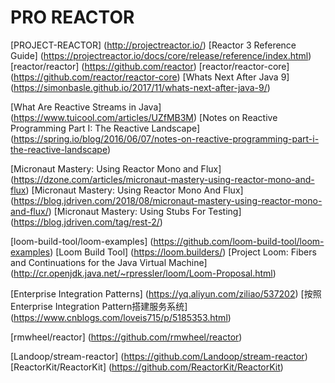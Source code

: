 #     PRO REACTOR

[PROJECT-REACTOR] (http://projectreactor.io/)
[Reactor 3 Reference Guide] (https://projectreactor.io/docs/core/release/reference/index.html)
[reactor/reactor] (https://github.com/reactor)
[reactor/reactor-core] (https://github.com/reactor/reactor-core)
[Whats Next After Java 9] (https://simonbasle.github.io/2017/11/whats-next-after-java-9/)


[What Are Reactive Streams in Java] (https://www.tuicool.com/articles/UZfMB3M)
[Notes on Reactive Programming Part I: The Reactive Landscape] (https://spring.io/blog/2016/06/07/notes-on-reactive-programming-part-i-the-reactive-landscape)



































































[Micronaut Mastery: Using Reactor Mono and Flux] (https://dzone.com/articles/micronaut-mastery-using-reactor-mono-and-flux)
[Micronaut Mastery: Using Reactor Mono And Flux] (https://blog.jdriven.com/2018/08/micronaut-mastery-using-reactor-mono-and-flux/)
[Micronaut Mastery: Using Stubs For Testing] (https://blog.jdriven.com/tag/rest-2/)




[loom-build-tool/loom-examples] (https://github.com/loom-build-tool/loom-examples)
[Loom Build Tool] (https://loom.builders/)
[Project Loom: Fibers and Continuations for the Java Virtual Machine] (http://cr.openjdk.java.net/~rpressler/loom/Loom-Proposal.html)





[Enterprise Integration Patterns] (https://yq.aliyun.com/ziliao/537202)
[按照Enterprise Integration Pattern搭建服务系统] (https://www.cnblogs.com/loveis715/p/5185353.html)



[rmwheel/reactor] (https://github.com/rmwheel/reactor)

[Landoop/stream-reactor] (https://github.com/Landoop/stream-reactor)
[ReactorKit/ReactorKit] (https://github.com/ReactorKit/ReactorKit)